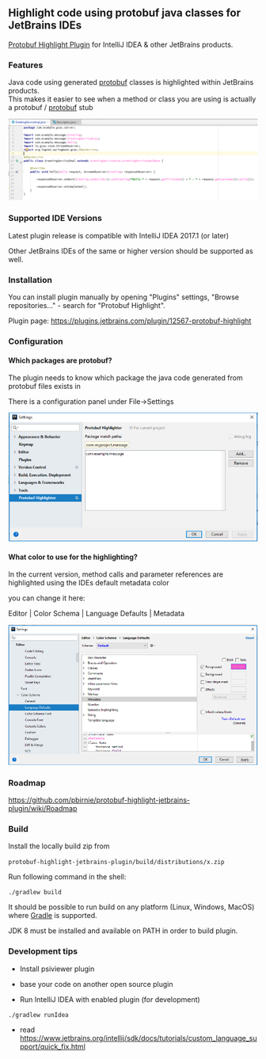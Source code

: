 ## Highlight code using protobuf java classes for JetBrains IDEs

[Protobuf Highlight Plugin](https://plugins.jetbrains.com/plugin/12567-protobuf-highlight) for IntelliJ IDEA & other JetBrains products.

### Features
        
Java code using generated <a href="https://developers.google.com/protocol-buffers/">protobuf</a> classes is highlighted within JetBrains products.<br>
        This makes it easier to see when a method or class you are using is actually a protobuf / <a href="https://grpc.io/">protobuf</a> stub

![image](https://github.com/pbirnie/protobuf-highlight-jetbrains-plugin/raw/master/image/result.png)


### Supported IDE Versions

Latest plugin release is compatible with IntelliJ IDEA 2017.1 (or later)  

Other JetBrains IDEs of the same or higher version should be supported as well. 

### Installation

You can install plugin manually by opening "Plugins" settings, 
"Browse repositories..." - search for "Protobuf Highlight".

Plugin page: https://plugins.jetbrains.com/plugin/12567-protobuf-highlight

### Configuration

#### Which packages are protobuf?

The plugin needs to know which package the java code generated from protobuf files exists in 

There is a configuration panel under File->Settings

   ![image](https://github.com/pbirnie/protobuf-highlight-jetbrains-plugin/raw/master/image/settings.png?raw=true)
   
#### What color to use for the highlighting? 

   In the current version, method calls and parameter references are highlighted using the IDEs default metadata color
   
   you can change it here:
   
   Editor | Color Schema | Language Defaults | Metadata

![image](https://github.com/pbirnie/protobuf-highlight-jetbrains-plugin/raw/master/image/metadatacolor.png)

### Roadmap

https://github.com/pbirnie/protobuf-highlight-jetbrains-plugin/wiki/Roadmap

### Build

Install the locally build zip from 

```protobuf-highlight-jetbrains-plugin/build/distributions/x.zip```


Run following command in the shell:

```
./gradlew build
```

It should be possible to run build on any platform (Linux, Windows, MacOS) where
[Gradle](https://gradle.org/) is supported.

JDK 8 must be installed and available on PATH in order to build plugin.

### Development tips

* Install psiviewer plugin

* base your code on another open source plugin

* Run IntelliJ IDEA with enabled plugin (for development)

```
./gradlew runIdea
```

* read https://www.jetbrains.org/intellij/sdk/docs/tutorials/custom_language_support/quick_fix.html





